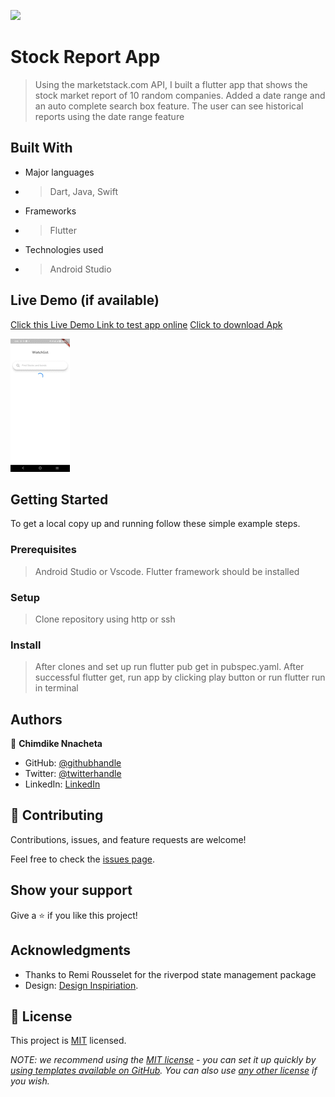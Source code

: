 ![](https://img.shields.io/badge/Microverse-blueviolet)

# Stock Report App

> Using the marketstack.com API, I built a flutter app that shows the stock market report of 10 random
companies. Added a date range and an auto complete search box feature. 
The user can see historical reports using the date range feature


## Built With

- Major languages
- >Dart, Java, Swift
- Frameworks
- >Flutter
- Technologies used
- >Android Studio


## Live Demo (if available)

[Click this Live Demo Link to test app online](https://appetize.io/app/aprxbhccvtsfcakahy7nt33o44)
[Click to download Apk](https://drive.google.com/file/d/10Q_h0nrLag4tQrJf5JtM-zeHUpPSEK6P/view?usp=sharing)

![](https://github.com/Sleeknoah/stock_market_app/blob/master/stock_app.gif)


## Getting Started

To get a local copy up and running follow these simple example steps.

### Prerequisites
  > Android Studio or Vscode. Flutter framework should be installed

### Setup
  > Clone repository using http or ssh 

### Install
  > After clones and set up  run flutter pub get in pubspec.yaml. 
  > After successful flutter get, run app by clicking play button or run flutter run in terminal



## Authors

👤 **Chimdike Nnacheta**

- GitHub: [@githubhandle](https://github.com/SleekNoah)
- Twitter: [@twitterhandle](https://twitter.com/IamChimdike)
- LinkedIn: [LinkedIn](https://linkedin.com/in/chimdike-nnacheta)

## 🤝 Contributing

Contributions, issues, and feature requests are welcome!

Feel free to check the [issues page](../../issues/).

## Show your support

Give a ⭐️ if you like this project!

## Acknowledgments

- Thanks to Remi Rousselet for the riverpod state management package
- Design: [Design Inspiriation](https://cdn.dribbble.com/userupload/2734119/file/original-9b8d140fb05269b224f6f3eef8f8d6d3.jpg).

## 📝 License

This project is [MIT](./LICENSE) licensed.

_NOTE: we recommend using the [MIT license](https://choosealicense.com/licenses/mit/) - you can set it up quickly by [using templates available on GitHub](https://docs.github.com/en/communities/setting-up-your-project-for-healthy-contributions/adding-a-license-to-a-repository). You can also use [any other license](https://choosealicense.com/licenses/) if you wish._

